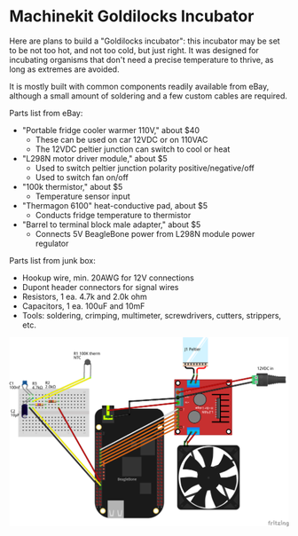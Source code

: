 # Machinekit Goldilocks Incubator

Here are plans to build a "Goldilocks incubator":  this incubator may
be set to be not too hot, and not too cold, but just right.  It was
designed for incubating organisms that don't need a precise
temperature to thrive, as long as extremes are avoided.

It is mostly built with common components readily available from eBay,
although a small amount of soldering and a few custom cables are
required.

Parts list from eBay:
- "Portable fridge cooler warmer 110V," about $40
  - These can be used on car 12VDC or on 110VAC
  - The 12VDC peltier junction can switch to cool or heat
- "L298N motor driver module," about $5
  - Used to switch peltier junction polarity positive/negative/off
  - Used to switch fan on/off
- "100k thermistor," about $5
  - Temperature sensor input
- "Thermagon 6100" heat-conductive pad, about $5
  - Conducts fridge temperature to thermistor
- "Barrel to terminal block male adapter," about $5
  - Connects 5V BeagleBone power from L298N module power regulator

Parts list from junk box:
- Hookup wire, min. 20AWG for 12V connections
- Dupont header connectors for signal wires
- Resistors, 1 ea. 4.7k and 2.0k ohm
- Capacitors, 1 ea. 100uF and 10mF
- Tools:  soldering, crimping, multimeter, screwdrivers, cutters,
  strippers, etc.

![Goldilocks Incubator](.readme.images/incubator_bb.png)



[L298_datasheet]: http://www.st.com/content/ccc/resource/technical/document/datasheet/82/cc/3f/39/0a/29/4d/f0/CD00000240.pdf/files/CD00000240.pdf/jcr:content/translations/en.CD00000240.pdf

